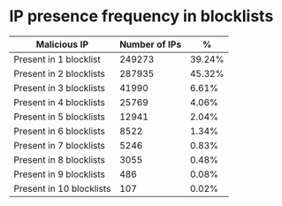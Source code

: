 # IP presence frequency in blocklists
| Malicious IP | Number of IPs | % |
|----|----|----|
| Present in 1 blocklist | 249273 | 39.24% |
| Present in 2 blocklists | 287935 | 45.32% |
| Present in 3 blocklists | 41990 | 6.61% |
| Present in 4 blocklists | 25769 | 4.06% |
| Present in 5 blocklists | 12941 | 2.04% |
| Present in 6 blocklists | 8522 | 1.34% |
| Present in 7 blocklists | 5246 | 0.83% |
| Present in 8 blocklists | 3055 | 0.48% |
| Present in 9 blocklists | 486 | 0.08% |
| Present in 10 blocklists | 107 | 0.02% |
